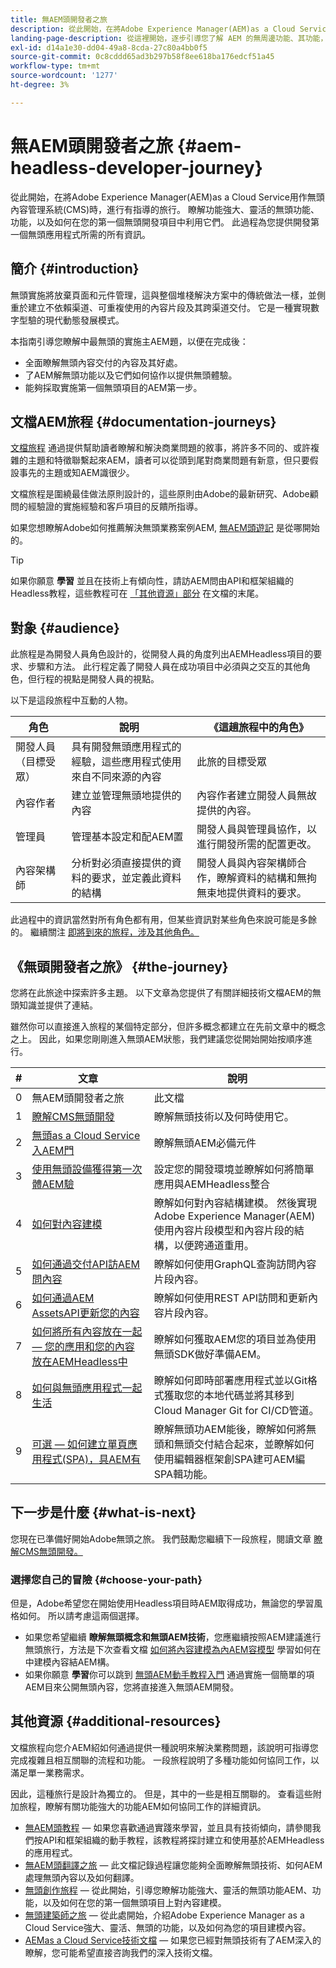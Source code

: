 ```yaml
---
title: 無AEM頭開發者之旅
description: 從此開始，在將Adobe Experience Manager(AEM)as a Cloud Service用作無頭內容管理系統(CMS)時，進行有指導的旅行。 此過程為您提供開發第一個無頭應用程式所需的所有資訊。
landing-page-description: 從這裡開始，逐步引導您了解 AEM 的無周邊功能、其功能，以及如何在您的第一個開發專案中運用這些功能。
exl-id: d14a1e30-dd04-49a8-8cda-27c80a4bb0f5
source-git-commit: 0c8cddd65ad3b297b58f8ee618ba176edcf51a45
workflow-type: tm+mt
source-wordcount: '1277'
ht-degree: 3%

---
```


# 無AEM頭開發者之旅 {#aem-headless-developer-journey}

從此開始，在將Adobe Experience Manager(AEM)as a Cloud Service用作無頭內容管理系統(CMS)時，進行有指導的旅行。 瞭解功能強大、靈活的無頭功能、功能，以及如何在您的第一個無頭開發項目中利用它們。 此過程為您提供開發第一個無頭應用程式所需的所有資訊。

## 簡介 {#introduction}

無頭實施將放棄頁面和元件管理，這與整個堆棧解決方案中的傳統做法一樣，並側重於建立不依賴渠道、可重複使用的內容片段及其跨渠道交付。 它是一種實現數字型驗的現代動態發展模式。

本指南引導您瞭解中最無頭的實施主AEM題，以便在完成後：

* 全面瞭解無頭內容交付的內容及其好處。
* 了AEM解無頭功能以及它們如何協作以提供無頭體驗。
* 能夠採取實施第一個無頭項目的AEM第一步。

## 文檔AEM旅程 {#documentation-journeys}

[文檔旅程](/help/journey-documentation/documentation-journeys.md) 通過提供幫助讀者瞭解和解決商業問題的敘事，將許多不同的、或許複雜的主題和特徵聯繫起來AEM，讀者可以從頭到尾對商業問題有新意，但只要假設事先的主題或知AEM識很少。

文檔旅程是圍繞最佳做法原則設計的，這些原則由Adobe的最新研究、Adobe顧問的經驗證的實施經驗和客戶項目的反饋所指導。

如果您想瞭解Adobe如何推薦解決無頭業務案例AEM, [無AEM頭遊記](/help/journey-documentation/documentation-journeys.md) 是從哪開始的。

>[!TIP]
>
> 如果你願意 **學習** 並且在技術上有傾向性，請訪AEM問由API和框架組織的Headless教程，這些教程可在 [「其他資源」部分](#additional-resources) 在文檔的末尾。

## 對象 {#audience}

此旅程是為開發人員角色設計的，從開發人員的角度列出AEMHeadless項目的要求、步驟和方法。 此行程定義了開發人員在成功項目中必須與之交互的其他角色，但行程的視點是開發人員的視點。

以下是這段旅程中互動的人物。

| 角色 | 說明 | 《這趟旅程中的角色》 |
|---|---|---|
| 開發人員（目標受眾） | 具有開發無頭應用程式的經驗，這些應用程式使用來自不同來源的內容 | 此旅的目標受眾 |
| 內容作者 | 建立並管理無頭地提供的內容 | 內容作者建立開發人員無故提供的內容。 |
| 管理員 | 管理基本設定和配AEM置 | 開發人員與管理員協作，以進行開發所需的配置更改。 |
| 內容架構師 | 分析對必須直接提供的資料的要求，並定義此資料的結構 | 開發人員與內容架構師合作，瞭解資料的結構和無拘無束地提供資料的要求。 |

此過程中的資訊當然對所有角色都有用，但某些資訊對某些角色來說可能是多餘的。 繼續關注 [即將到來的旅程，涉及其他角色。](/help/journey-documentation/documentation-journeys.md#journeys)

## 《無頭開發者之旅》 {#the-journey}

您將在此旅途中探索許多主題。 以下文章為您提供了有關詳細技術文檔AEM的無頭知識並提供了連結。

雖然你可以直接進入旅程的某個特定部分，但許多概念都建立在先前文章中的概念之上。 因此，如果您剛剛進入無頭AEM狀態，我們建議您從開始開始按順序進行。

| # | 文章 | 說明 |
|---|---|---|
| 0 | 無AEM頭開發者之旅 | 此文檔 |
| 1 | [瞭解CMS無頭開發](learn-about.md) | 瞭解無頭技術以及何時使用它。 |
| 2 | [無頭as a Cloud Service入AEM門](getting-started.md) | 瞭解無頭AEM必備元件 |
| 3 | [使用無頭設備獲得第一次體AEM驗](path-to-first-experience.md) | 設定您的開發環境並瞭解如何將簡單應用與AEMHeadless整合 |
| 4 | [如何對內容建模](model-your-content.md) | 瞭解如何對內容結構建模。 然後實現Adobe Experience Manager(AEM)使用內容片段模型和內容片段的結構，以便跨通道重用。 |
| 5 | [如何通過交付API訪AEM問內容](access-your-content.md) | 瞭解如何使用GraphQL查詢訪問內容片段內容。 |
| 6 | [如何通過AEM AssetsAPI更新您的內容](update-your-content.md) | 瞭解如何使用REST API訪問和更新內容片段內容。 |
| 7 | [如何將所有內容放在一起 — 您的應用和您的內容放在AEMHeadless中](put-it-all-together.md) | 瞭解如何獲取AEM您的項目並為使用無頭SDK做好準備AEM。 |
| 8 | [如何與無頭應用程式一起生活](go-live.md) | 瞭解如何即時部署應用程式並以Git格式獲取您的本地代碼並將其移到Cloud Manager Git for CI/CD管道。 |
| 9 | [可選 — 如何建立單頁應用程式(SPA)，具AEM有](create-spa.md) | 瞭解無頭功AEM能後，瞭解如何將無頭和無頭交付結合起來，並瞭解如何使用編輯器框架創SPA建可AEM編SPA輯功能。 |

## 下一步是什麼 {#what-is-next}

您現在已準備好開始Adobe無頭之旅。 我們鼓勵您繼續下一段旅程，閱讀文章 [瞭解CMS無頭開發。](learn-about.md)

### 選擇您自己的冒險 {#choose-your-path}

但是，Adobe希望您在開始使用Headless項目時AEM取得成功，無論您的學習風格如何。 所以請考慮這兩個選擇。

* 如果您希望繼續 **瞭解無頭概念和無頭AEM技術**，您應繼續按照AEM建議進行無頭旅行，方法是下次查看文檔 [如何將內容建模為內AEM容模型](model-your-content.md) 學習如何在中建模內容結AEM構。
* 如果你願意 **學習**&#x200B;你可以跳到 [無頭AEM動手教程入門](https://experienceleague.adobe.com/docs/experience-manager-learn/getting-started-with-aem-headless/graphql/multi-step/overview.html) 通過實施一個簡單的項AEM目來公開無頭內容，您將直接進入無頭AEM開發。

## 其他資源 {#additional-resources}

文檔旅程向您介AEM紹如何通過提供一種說明來解決業務問題，該說明可指導您完成複雜且相互關聯的流程和功能。 一段旅程說明了多種功能如何協同工作，以滿足單一業務需求。

因此，這種旅行是設計為獨立的。 但是，其中的一些是相互關聯的。 查看這些附加旅程，瞭解有關功能強大的功能AEM如何協同工作的詳細資訊。

* [無AEM頭教程](https://experienceleague.adobe.com/docs/experience-manager-learn/getting-started-with-aem-headless/overview.html)  — 如果您喜歡通過實踐來學習，並且具有技術傾向，請參閱我們按API和框架組織的動手教程，該教程將探討建立和使用基於AEMHeadless的應用程式。
* [無AEM頭翻譯之旅](/help/journey-headless/translation/overview.md)  — 此文檔記錄過程讓您能夠全面瞭解無頭技術、如何AEM處理無頭內容以及如何翻譯。
* [無頭創作旅程](/help/journey-headless/author/overview.md)  — 從此開始，引導您瞭解功能強大、靈活的無頭功能AEM、功能，以及如何在您的第一個無頭項目上對內容建模。
* [無頭建築師之旅](/help/journey-headless/architect/overview.md)  — 從此處開始，介紹Adobe Experience Manager as a Cloud Service強大、靈活、無頭的功能，以及如何為您的項目建模內容。
* [AEMas a Cloud Service技術文檔](https://experienceleague.adobe.com/docs/experience-manager-cloud-service.html)  — 如果您已經對無頭技術有了AEM深入的瞭解，您可能希望直接咨詢我們的深入技術文檔。
